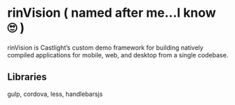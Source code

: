 # rinVision ( named after me...I know 🙄 )
rinVision is Castlight’s custom demo framework for building natively compiled applications for mobile, web, and desktop from a single codebase.

## Libraries
gulp, cordova, less, handlebarsjs
